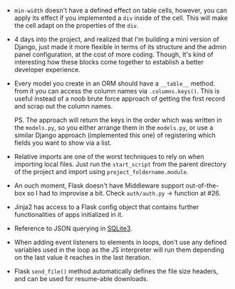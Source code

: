 * `min-width` doesn't have a defined effect on table cells, however, you can apply its effect if you implemented a `div` inside of the cell. This will make the cell adapt on the properties of the `div`.

* 4 days into the project, and realized that I'm building a mini version of Django, just made it more flexible in terms of its structure and the admin panel configuration, at the cost of more coding.
  Though, It's kind of interesting how these blocks come together to establish a better developer experience.

* Every model you create in an ORM should have a `__table__` method. from it you can access the column names via `.columns.keys()`. This is useful instead of a noob brute force approach of getting the first record and scrap out the column names.
  
  PS. The approach will return the keys in the order which was written in the `models.py`, so you either arrange them in the `models.py`, or use a similar Django approach (implemented this one) of registering which fields you want to show via a list.

* Relative imports are one of the worst techniques to rely on when importing local files. Just run the `start_script` from the parent directory of the project and import using `project_foldername.module`.

* An ouch moment, Flask doesn't have Middleware support out-of-the-box so I had to improvise a bit. Check `auth/auth.py` -> function at #26.

* Jinja2 has access to a Flask config object that contains further functionalities of apps initialized in it.

* Reference to JSON querying in [SQLite3](https://www.sqlite.org/json1.html#jeach).

* When adding event listeners to elements in loops, don't use any defined variables used in the loop as the JS interpreter will run them depending on the last value it reaches in the last iteration.

* Flask `send_file()` method automatically defines the file size headers, and can be used for resume-able downloads.